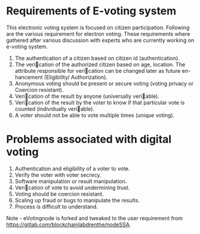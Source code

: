 # Requirements of E-voting system
This electronic voting system is focused on citizen participation. Following are
the various requirement for electron voting. These requirements where gathered
after various discussion with experts who are currently working on e-voting system.

1. The authentication of a citizen based on citizen id (authentication).
2. The verication of the authorized citizen based on age, location. The
attribute responsible for verication can be changed later as future en-
hancement (Eligibility/ Authorization).
3. Anonymous voting should be present or secure voting (voting privacy or
Coercion resistant).
4. Verication of the result by anyone (universally veriable).
5. Verication of the result by the voter to know if that particular vote is
counted (individually veriable).
6. A voter should not be able to vote multiple times (unique voting).

# Problems associated with digital voting
1. Authentication and eligibility of a voter to vote.
2. Verify the voter with voter secrecy.
3. Software manipulation or result manipulation.
4. Verication of vote to avoid undermining trust.
5. Voting should be coercion resistant.
6. Scaling up fraud or bugs to manipulate the results.
7. Process is difficult to understand.

Note - eVotingnode is forked and tweaked to the user requirement from https://gitlab.com/blockchainlabdrenthe/nodeSSA.
